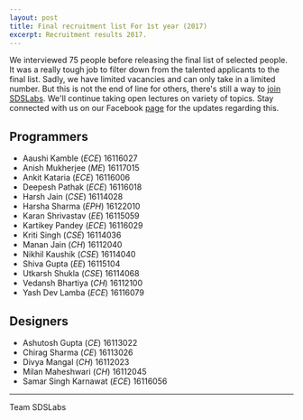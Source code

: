 ```yaml
---
layout: post
title: Final recruitment list For 1st year (2017)
excerpt: Recruitment results 2017.
---
```


We interviewed 75 people before releasing the final list of selected people.
It was a really tough job to filter down from the talented applicants to the
final list. Sadly, we have limited vacancies and can only take in a limited
number. But this is not the end of line for others, there's still a way to
[join SDSLabs](/2014/01/how-to-join-sdslabs). We'll continue taking open
lectures on variety of topics. Stay connected with us on our Facebook
[page](http://facebook.com/sdslabs) for the updates regarding this.

## Programmers

* Aaushi Kamble <span style="font-size: 14px;">(_ECE_) 16116027</span>
* Anish Mukherjee <span style="font-size: 14px;">(_ME_) 16117015</span>
* Ankit Kataria <span style="font-size: 14px;">(_ECE_) 16116006</span>
* Deepesh Pathak <span style="font-size: 14px;">(_ECE_) 16116018</span>
* Harsh Jain <span style="font-size: 14px;">(_CSE_) 16114028</span>
* Harsha Sharma <span style="font-size: 14px;">(_EPH_) 16122010</span>
* Karan Shrivastav <span style="font-size: 14px;">(_EE_) 16115059</span>
* Kartikey Pandey <span style="font-size: 14px;">(_ECE_) 16116029</span>
* Kriti Singh <span style="font-size: 14px;">(_CSE_) 16114036</span>
* Manan Jain <span style="font-size: 14px;">(_CH_) 16112040</span>
* Nikhil Kaushik <span style="font-size: 14px;">(_CSE_) 16114040</span>
* Shiva Gupta <span style="font-size: 14px;">(_EE_) 16115104</span>
* Utkarsh Shukla <span style="font-size: 14px;">(_CSE_) 16114068</span>
* Vedansh Bhartiya <span style="font-size: 14px;">(_CH_) 16112100</span>
* Yash Dev Lamba <span style="font-size: 14px;">(_ECE_) 16116079</span>

## Designers

* Ashutosh Gupta <span style="font-size: 14px;">(_CE_) 16113022</span>
* Chirag Sharma <span style="font-size: 14px;">(_CE_) 16113026</span>
* Divya Mangal <span style="font-size: 14px;">(_CH_) 16112023</span>
* Milan Maheshwari <span style="font-size: 14px;">(_CH_) 16112045</span>
* Samar Singh Karnawat <span style="font-size: 14px;">(_ECE_) 16116056</span>

---
Team SDSLabs
